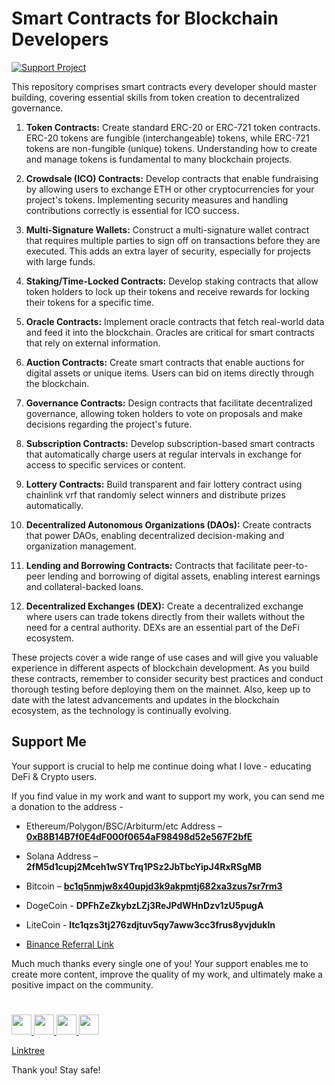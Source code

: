 # Smart Contracts for Blockchain Developers

[![Support Project](https://img.shields.io/badge/Support-Project-critical)](https://github.com/harendra-shakya/support/blob/main/README.md) 

This repository comprises smart contracts every developer should master building, covering essential skills from token creation to decentralized governance.

1. **Token Contracts:** Create standard ERC-20 or ERC-721 token contracts. ERC-20 tokens are fungible (interchangeable) tokens, while ERC-721 tokens are non-fungible (unique) tokens. Understanding how to create and manage tokens is fundamental to many blockchain projects.

1. **Crowdsale (ICO) Contracts:** Develop contracts that enable fundraising by allowing users to exchange ETH or other cryptocurrencies for your project's tokens. Implementing security measures and handling contributions correctly is essential for ICO success.

1. **Multi-Signature Wallets:** Construct a multi-signature wallet contract that requires multiple parties to sign off on transactions before they are executed. This adds an extra layer of security, especially for projects with large funds.

1. **Staking/Time-Locked Contracts:** Develop staking contracts that allow token holders to lock up their tokens and receive rewards for locking their tokens for a specific time.

1. **Oracle Contracts:** Implement oracle contracts that fetch real-world data and feed it into the blockchain. Oracles are critical for smart contracts that rely on external information.

1. **Auction Contracts:** Create smart contracts that enable auctions for digital assets or unique items. Users can bid on items directly through the blockchain.

1. **Governance Contracts:** Design contracts that facilitate decentralized governance, allowing token holders to vote on proposals and make decisions regarding the project's future.

1. **Subscription Contracts:** Develop subscription-based smart contracts that automatically charge users at regular intervals in exchange for access to specific services or content.

1. **Lottery Contracts:** Build transparent and fair lottery contract using chainlink vrf that randomly select winners and distribute prizes automatically.

1. **Decentralized Autonomous Organizations (DAOs):** Create contracts that power DAOs, enabling decentralized decision-making and organization management.

1. **Lending and Borrowing Contracts:** Contracts that facilitate peer-to-peer lending and borrowing of digital assets, enabling interest earnings and collateral-backed loans.

1. **Decentralized Exchanges (DEX):** Create a decentralized exchange where users can trade tokens directly from their wallets without the need for a central authority. DEXs are an essential part of the DeFi ecosystem.

These projects cover a wide range of use cases and will give you valuable experience in different aspects of blockchain development. As you build these contracts, remember to consider security best practices and conduct thorough testing before deploying them on the mainnet. Also, keep up to date with the latest advancements and updates in the blockchain ecosystem, as the technology is continually evolving.

## Support Me

Your support is crucial to help me continue doing what I love - educating DeFi & Crypto users.

If you find value in my work and want to support my work, you can send me a donation to the address -

- Ethereum/Polygon/BSC/Arbiturm/etc Address – [**0xB8B14B7f0E4dF000f0654aF98498d52e567F2bfE**](https://etherscan.io/address/0xB8B14B7f0E4dF000f0654aF98498d52e567F2bfE)

- Solana Address – **2fM5d1cupj2Mceh1wSYTrq1PSz2JbTbcYipJ4RxRSgMB**

- Bitcoin – [**bc1q5nmjw8x40upjd3k9akpmtj682xa3zus7sr7rm3**](https://blockchair.com/bitcoin/address/bc1q5nmjw8x40upjd3k9akpmtj682xa3zus7sr7rm3)

- DogeCoin - **DPFhZeZkybzLZj3ReJPdWHnDzv1zU5pugA**

- LiteCoin - **ltc1qzs3tj276zdjtuv5qy7aww3cc3frus8yvjdukln**

- [Binance Referral Link](https://accounts.binance.com/en/register?ref=515918935)

Much much thanks every single one of you! Your support enables me to create more content, improve the quality of my work, and ultimately make a positive impact on the community.

#

<p align="left">
      <a href="https://www.linkedin.com/in/harendra-shakya" target="_blank" rel="noreferrer">
        <img
            src="https://raw.githubusercontent.com/danielcranney/readme-generator/main/public/icons/socials/linkedin.svg"
            width="32"
            height="32"
        />
    </a>
    <a href="https://www.twitter.com/harendrashakya_" target="_blank" rel="noreferrer">
        <img
            src="https://raw.githubusercontent.com/danielcranney/readme-generator/main/public/icons/socials/twitter.svg"
            width="32"
            height="32"
        />
    </a>
    <a href="https://discord.gg/ZprHP39DdP" target="_blank" rel="noreferrer">
        <img
            src="https://raw.githubusercontent.com/danielcranney/readme-generator/main/public/icons/socials/discord.svg"
            width="32"
            height="32"
        />
    </a>
    <a href="https://www.github.com/harendra-shakya" target="_blank" rel="noreferrer">
        <img
            src="https://raw.githubusercontent.com/danielcranney/readme-generator/main/public/icons/socials/github-dark.svg"
            width="32"
            height="32"
        />
    </a>
</p>

[Linktree](https://linktr.ee/harendra_shakya)

Thank you! Stay safe!

